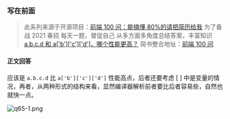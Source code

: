 <!--
 * @Author: wuhaoyuan
 * @Date: 2022-07-06 09:22:29
 * @LastEditTime: 2022-07-06 09:53:07
 * @LastEditors: wuhaoyuan
 * @Description: 
 * @FilePath: /blog/前端100问/【前端100问】Q65：a-b-c-d-和-a['b']['c']['d']，哪个性能更高？.md
-->
### 写在前面

> 此系列来源于开源项目：[前端 100 问：能搞懂 80%的请把简历给我](https://github.com/yygmind/blog/issues/43)
> 为了备战 2021 春招
> 每天一题，督促自己
> 从多方面多角度总结答案，丰富知识
> [a.b.c.d 和 a['b']['c']['d']，哪个性能更高？](https://github.com/Advanced-Frontend/Daily-Interview-Question/issues/111)
> 简书整合地址：[前端 100 问](https://www.jianshu.com/c/70e2e00df1b0)

#### 正文回答

应该是 `a.b.c.d` 比 `a['b']['c']['d']` 性能高点，后者还要考虑 [ ] 中是变量的情况，再者，从两种形式的结构来看，显然编译器解析前者要比后者容易些，自然也就快一点。

![q65-1.png](https://upload-images.jianshu.io/upload_images/12877063-778da67ab1a1f85e.png?imageMogr2/auto-orient/strip%7CimageView2/2/w/1240)
